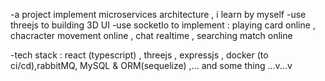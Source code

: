 -a project implement microservices architecture , i learn by myself
-use threejs to building 3D UI 
-use socketIo to implement : playing card online , chacracter movement online , chat realtime , searching match online


-tech stack : react (typescript) , threejs , expressjs , docker (to ci/cd),rabbitMQ, MySQL & ORM(sequelize) ,... and some thing ...v...v

